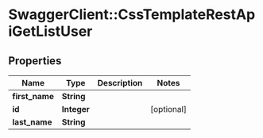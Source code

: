 # SwaggerClient::CssTemplateRestApiGetListUser

## Properties
Name | Type | Description | Notes
------------ | ------------- | ------------- | -------------
**first_name** | **String** |  | 
**id** | **Integer** |  | [optional] 
**last_name** | **String** |  | 

